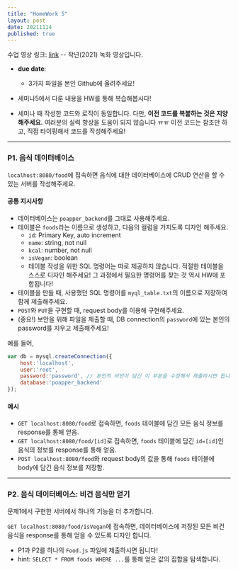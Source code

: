 ```yaml
---
title: "HomeWork 5"
layout: post
date: 20211114
published: true
---
```


수업 영상 링크: [link](https://drive.google.com/file/d/1ENXhvfYjXpyIJmGp3YFo1Nx5yBb2m1bv/view?usp=sharing)
-- 작년(2021) 녹화 영상입니다.
- **due date**:
  - 3가지 파일을 본인 Github에 올려주세요!

- 세미나5에서 다룬 내용을 HW를 통해 복습해봅시다!
- 세미나 때 작성한 코드와 로직이 동일합니다. 다만, **이전 코드를 복붙하는 것은 지양해주세요.** 여러분의 실력 향상을 도움이 되지 않습니다 ㅠㅠ 이전 코드는 참조만 하고, 직접 타이핑해서 코드를 작성해주세요!

<hr>

### P1. 음식 데이터베이스
`localhost:8080/food`에 접속하면 음식에 대한 데이터베이스에 CRUD 연산을 할 수 있는 서버를 작성해주세요.

#### 공통 지시사항
- 데이터베이스는 `poapper_backend`를 그대로 사용해주세요.
- 테이블은 `foods`라는 이름으로 생성하고, 다음의 컬럼을 가지도록 디자인 해주세요.
  - `id`: Primary Key, auto increment
  - `name`: string, not null
  - `kcal`: number, not null
  - `isVegan`: boolean
  - 테이블 작성을 위한 SQL 명령어는 따로 제공하지 않습니다. 적절한 테이블을 스스로 디자인 해주세요! 그 과정에서 필요한 명령어를 찾는 것 역시 HW에 포함됩니다!
- 테이블을 만들 때, 사용했던 SQL 명령어를 `myql_table.txt`의 이름으로 저장하여 함께 제출해주세요.
- `POST`와 `PUT`을 구현할 때, request body를 이용해 구현해주세요.
- (중요!) 보안을 위해 파일을 제출할 때, DB connection의 `password`에 있는 본인의 password를 지우고 제출해주세요!

예를 들어, 
``` javascript
var db = mysql.createConnection({
    host:'localhost',
    user:'root',
    password:'password', // 본인의 비번이 담긴 이 부분을 수정해서 제출하시면 됩니다!
    database:'poapper_backend'
});
```

#### 예시
- `GET localhost:8080/food`로 접속하면, `foods` 테이블에 담긴 모든 음식 정보를 response를 통해 얻음.
- `GET localhost:8080/food/[id]`로 접속하면, `foods` 테이블에 담긴 `id=[id]`인 음식의 정보를 response를 통해 얻음.
- `POST localhost:8080/food`와 request body의 값을 통해 `foods` 테이블에 body에 담긴 음식 정보를 저장함.

<hr>

### P2. 음식 데이터베이스: 비건 음식만 얻기
문제1에서 구현한 서버에서 하나의 기능을 더 추가합니다.

`GET localhost:8080/food/isVegan`에 접속하면, 데이터베이스에 저장된 모든 비건 음식을 response를 통해 얻을 수 있도록 디자인 합니다.

- P1과 P2를 하나의 `Food.js` 파일에 제출하시면 됩니다!
- hint: `SELECT * FROM foods WHERE ...`를 통해 얻은 값의 집합을 탐색합니다.